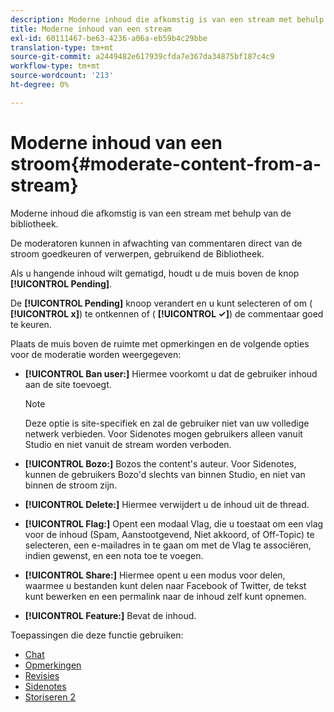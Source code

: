 ```yaml
---
description: Moderne inhoud die afkomstig is van een stream met behulp van de bibliotheek.
title: Moderne inhoud van een stream
exl-id: 60111467-be63-4236-a06a-eb59b4c29bbe
translation-type: tm+mt
source-git-commit: a2449482e617939cfda7e367da34875bf187c4c9
workflow-type: tm+mt
source-wordcount: '213'
ht-degree: 0%

---
```


# Moderne inhoud van een stroom{#moderate-content-from-a-stream}

Moderne inhoud die afkomstig is van een stream met behulp van de bibliotheek.

De moderatoren kunnen in afwachting van commentaren direct van de stroom goedkeuren of verwerpen, gebruikend de Bibliotheek.

Als u hangende inhoud wilt gematigd, houdt u de muis boven de knop **[!UICONTROL Pending]**.

De **[!UICONTROL Pending]** knoop verandert en u kunt selecteren of om ( **[!UICONTROL x]**) te ontkennen of ( **[!UICONTROL ✓]**) de commentaar goed te keuren.

Plaats de muis boven de ruimte met opmerkingen en de volgende opties voor de moderatie worden weergegeven:

* **[!UICONTROL Ban user:]** Hiermee voorkomt u dat de gebruiker inhoud aan de site toevoegt.

   >[!NOTE]
   >
   >Deze optie is site-specifiek en zal de gebruiker niet van uw volledige netwerk verbieden. Voor Sidenotes mogen gebruikers alleen vanuit Studio en niet vanuit de stream worden verboden.

* **[!UICONTROL Bozo:]** Bozos the content&#39;s auteur. Voor Sidenotes, kunnen de gebruikers Bozo&#39;d slechts van binnen Studio, en niet van binnen de stroom zijn.
* **[!UICONTROL Delete:]** Hiermee verwijdert u de inhoud uit de thread.
* **[!UICONTROL Flag:]** Opent een modaal Vlag, die u toestaat om een vlag voor de inhoud (Spam, Aanstootgevend, Niet akkoord, of Off-Topic) te selecteren, een e-mailadres in te gaan om met de Vlag te associëren, indien gewenst, en een nota toe te voegen.
* **[!UICONTROL Share:]** Hiermee opent u een modus voor delen, waarmee u bestanden kunt delen naar Facebook of Twitter, de tekst kunt bewerken en een permalink naar de inhoud zelf kunt opnemen.
* **[!UICONTROL Feature:]** Bevat de inhoud.



Toepassingen die deze functie gebruiken:

* [Chat](/help/using/c-about-apps/c-chat-app/c-chat-app.md#c_chat_app)
* [Opmerkingen](/help/using/c-about-apps/c-comments/c-comments.md)
* [Revisies](/help/using/c-about-apps/c-reviews-app/c-reviews-app.md#c_reviews_app)
* [Sidenotes](/help/using/c-about-apps/c-sidenotes-app/c-sidenotes-app.md#c_sidenotes_app)
* [Storiseren 2](/help/using/c-about-apps/c-storify2/c-storify2.md#c_storify2)
